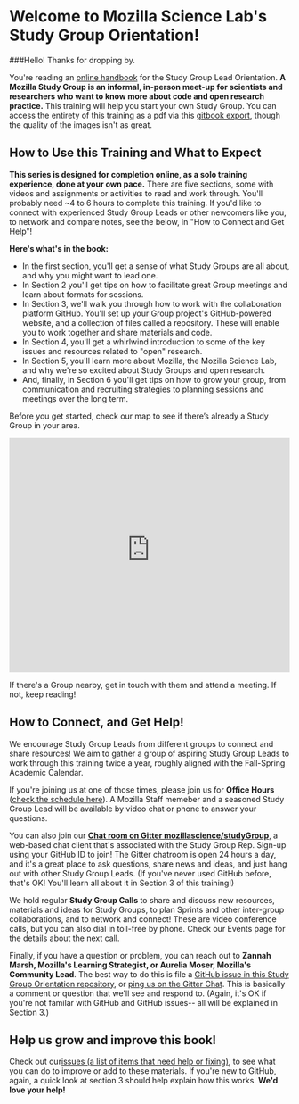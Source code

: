 # Welcome to Mozilla Science Lab's Study Group Orientation! 

###Hello! Thanks for dropping by. 

You're reading an [online handbook](https://mozillascience.github.io/study-group-onboarding/) for the Study Group Lead Orientation.  **A Mozilla Study Group is an informal, in-person meet-up for scientists and researchers who want to know more about code and open research practice.** This training will help you start your own Study Group. You can access the entirety of this training as a pdf via this [gitbook export](https://github.com/mozillascience/study-group-orientation/blob/master/mybook.pdf), though the quality of the images isn't as great.  

## How to Use this Training and What to Expect

**This series is designed for completion online, as a solo training experience, done at your own pace.** There are five sections, some with videos and assignments or activities to read and work through. You'll probably need ~4 to 6 hours to complete this training. If you'd like to connect with experienced Study Group Leads or other newcomers like you, to network and compare notes, see the below, in "How to Connect and Get Help"!

**Here's what's in the book:** 
* In the first section, you'll get a sense of what Study Groups are all about, and why you might want to  lead one. 
* In Section 2 you'll get tips on how to facilitate great Group meetings and learn about formats for sessions. 
* In Section 3, we'll walk you through how to work with the collaboration platform GitHub. You'll set up your Group project's GitHub-powered website, and a collection of files called a repository. These will enable you to work together and share materials and code. 
* In Section 4, you'll get a whirlwind introduction to some of the key issues and resources related to "open" research. 
* In Section 5, you'll learn more about Mozilla, the Mozilla Science Lab, and why we're so excited about Study Groups and open research.
* And, finally, in Section 6 you'll get tips on how to grow your group, from communication and recruiting strategies to planning sessions and meetings over the long term. 

Before you get started, check our map to see if there’s already a Study Group in your area. 

<iframe height="420" width="100%" frameborder="0" src="https://render.githubusercontent.com/view/geojson?url=https://raw.githubusercontent.com/mozillascience/studyGroupLessons/master/whereWeAre.geojson" title="whereWeAre.geojson"></iframe>

If there's a Group nearby, get in touch with them and attend a meeting. If not, keep reading! 

## How to Connect, and Get Help!
We encourage Study Group Leads from different groups to connect and share resources! We aim to gather a group of aspiring Study Group Leads to work through this training twice a year, roughly aligned with the Fall-Spring Academic Calendar. 

If you're joining us at one of those times, please join us for **Office Hours** ([check the schedule here](https://github.com/mozillascience/study-group-onboarding/blob/master/ROADMAP.md)). A Mozilla Staff memeber and a seasoned Study Group Lead will be available by video chat or phone to answer your questions. 

You can also join our **[Chat room on Gitter mozillascience/studyGroup](https://gitter.im/mozillascience/studyGroup)**, a web-based chat client that's associated with the Study Group Rep. Sign-up using your GitHub ID to join! The Gitter chatroom is open 24 hours a day, and it's a great place to ask questions, share news and ideas, and just hang out with other Study Group Leads. (If you've never used GitHub before, that's OK! You'll learn all about it in Section 3 of this training!)

We hold regular **Study Group Calls** to share and discuss new resources, materials and ideas for Study Groups, to plan Sprints and other inter-group collaborations, and to network and connect! These are video conference calls, but you can also dial in toll-free by phone. Check our Events page for the details about the next call.

Finally, if you have a question or problem, you can reach out to **Zannah Marsh, Mozilla's Learning Strategist, or Aurelia Moser, Mozilla's Community Lead**. The best way to do this is file a [GitHub issue in this Study Group Orientation repository](https://github.com/mozillascience/study-group-onboarding/issues), or [ping us on the Gitter Chat](https://gitter.im/mozillascience/studyGroup). This is basically a comment or question that we'll see and respond to. (Again, it's OK if you're not familar with GitHub and GitHub issues-- all will be explained in Section 3.)

## Help us grow and improve this book!
Check out our[issues (a list of items that need help or fixing)](https://github.com/mozillascience/study-group-onboarding/issues), to see what you can do to improve or add to these materials. If you're new to GitHub, again, a quick look at section 3 should help explain how this works. **We'd love your help!**

